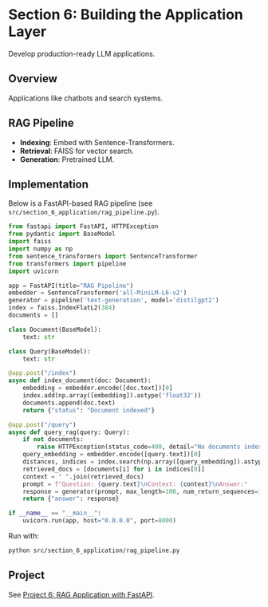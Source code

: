 # Section 6: Building the Application Layer

Develop production-ready LLM applications.

## Overview
Applications like chatbots and search systems.

## RAG Pipeline
- **Indexing**: Embed with Sentence-Transformers.
- **Retrieval**: FAISS for vector search.
- **Generation**: Pretrained LLM.

## Implementation
Below is a FastAPI-based RAG pipeline (see `src/section_6_application/rag_pipeline.py`).

```python
from fastapi import FastAPI, HTTPException
from pydantic import BaseModel
import faiss
import numpy as np
from sentence_transformers import SentenceTransformer
from transformers import pipeline
import uvicorn

app = FastAPI(title="RAG Pipeline")
embedder = SentenceTransformer('all-MiniLM-L6-v2')
generator = pipeline('text-generation', model='distilgpt2')
index = faiss.IndexFlatL2(384)
documents = []

class Document(BaseModel):
    text: str

class Query(BaseModel):
    text: str

@app.post("/index")
async def index_document(doc: Document):
    embedding = embedder.encode([doc.text])[0]
    index.add(np.array([embedding]).astype('float32'))
    documents.append(doc.text)
    return {"status": "Document indexed"}

@app.post("/query")
async def query_rag(query: Query):
    if not documents:
        raise HTTPException(status_code=400, detail="No documents indexed")
    query_embedding = embedder.encode([query.text])[0]
    distances, indices = index.search(np.array([query_embedding]).astype('float32'), k=2)
    retrieved_docs = [documents[i] for i in indices[0]]
    context = " ".join(retrieved_docs)
    prompt = f"Question: {query.text}\nContext: {context}\nAnswer:"
    response = generator(prompt, max_length=100, num_return_sequences=1)[0]['generated_text']
    return {"answer": response}

if __name__ == "__main__":
    uvicorn.run(app, host="0.0.0.0", port=8000)
```

Run with:
```bash
python src/section_6_application/rag_pipeline.py
```

## Project
See [Project 6: RAG Application with FastAPI](project_6_rag.md).
